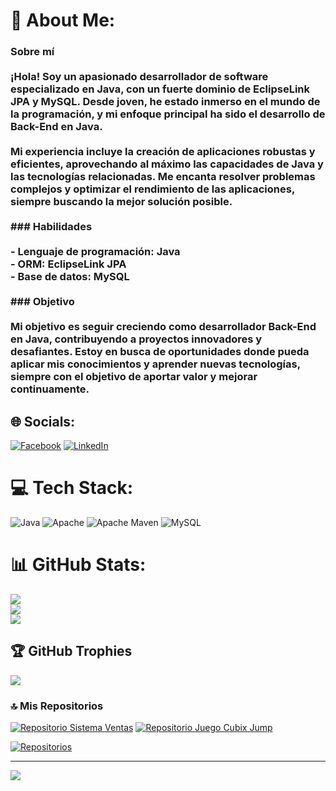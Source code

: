 # 💫 About Me:
### Sobre mí<br><br>¡Hola! Soy un apasionado desarrollador de software especializado en Java, con un fuerte dominio de EclipseLink JPA y MySQL. Desde joven, he estado inmerso en el mundo de la programación, y mi enfoque principal ha sido el desarrollo de Back-End en Java.<br><br>Mi experiencia incluye la creación de aplicaciones robustas y eficientes, aprovechando al máximo las capacidades de Java y las tecnologías relacionadas. Me encanta resolver problemas complejos y optimizar el rendimiento de las aplicaciones, siempre buscando la mejor solución posible.<br><br>### Habilidades<br><br>- **Lenguaje de programación:** Java<br>- **ORM:** EclipseLink JPA<br>- **Base de datos:** MySQL<br><br>### Objetivo<br><br>Mi objetivo es seguir creciendo como desarrollador Back-End en Java, contribuyendo a proyectos innovadores y desafiantes. Estoy en busca de oportunidades donde pueda aplicar mis conocimientos y aprender nuevas tecnologías, siempre con el objetivo de aportar valor y mejorar continuamente.


## 🌐 Socials:
[![Facebook](https://img.shields.io/badge/Facebook-%231877F2.svg?logo=Facebook&logoColor=white)](https://facebook.com/Overworld.Nick) [![LinkedIn](https://img.shields.io/badge/LinkedIn-%230077B5.svg?logo=linkedin&logoColor=white)](https://linkedin.com/in/nickclap-mc-20b627313) 

# 💻 Tech Stack:
![Java](https://img.shields.io/badge/java-%23ED8B00.svg?style=for-the-badge&logo=openjdk&logoColor=white) ![Apache](https://img.shields.io/badge/apache-%23D42029.svg?style=for-the-badge&logo=apache&logoColor=white) ![Apache Maven](https://img.shields.io/badge/Apache%20Maven-C71A36?style=for-the-badge&logo=Apache%20Maven&logoColor=white) ![MySQL](https://img.shields.io/badge/mysql-4479A1.svg?style=for-the-badge&logo=mysql&logoColor=white)
# 📊 GitHub Stats:
![](https://github-readme-stats.vercel.app/api?username=NickClap98&theme=rose_pine&hide_border=false&include_all_commits=false&count_private=false)<br/>
![](https://github-readme-streak-stats.herokuapp.com/?user=NickClap98&theme=rose_pine&hide_border=false)<br/>
![](https://github-readme-stats.vercel.app/api/top-langs/?username=NickClap98&theme=rose_pine&hide_border=false&include_all_commits=false&count_private=false&layout=compact)

## 🏆 GitHub Trophies
![](https://github-profile-trophy.vercel.app/?username=NickClap98&theme=darcula&no-frame=false&no-bg=true&margin-w=4)

### 🔝 Mis Repositorios
[![Repositorio Sistema Ventas](https://github-readme-stats.vercel.app/api/pin/?username=NickClap98&repo=Sistema-Ventas&theme=transparent)](https://github.com/NickClap98/Sistema-Ventas)
[![Repositorio Juego Cubix Jump](https://github-readme-stats.vercel.app/api/pin/?username=NickClap98&repo=Cubix-Jump&theme=shadow_red)](https://github.com/NickClap98/Cubix-Jump)

[![Repositorios](https://img.shields.io/badge/GitHub-My_Repos-blue?style=for-the-badge&logo=github)](https://github.com/NickClap98?tab=repositories)

---
[![](https://visitcount.itsvg.in/api?id=NickClap98&icon=0&color=0)](https://visitcount.itsvg.in)

<!-- Proudly created with GPRM ( https://gprm.itsvg.in ) -->
